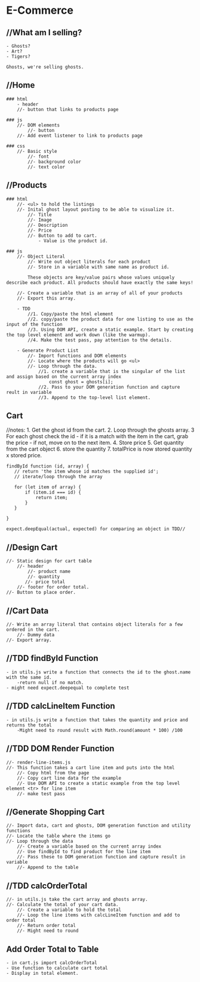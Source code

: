 # E-Commerce

## //What am I selling?
    - Ghosts?
    - Art?
    - Tigers?

    Ghosts, we're selling ghosts.

## //Home
    ### html
        - header
        //- button that links to products page
    
    ### js
        //- DOM elements
            //- button
        //- Add event listener to link to products page

    ### css
        //- Basic style
            //- font
            //- background color
            //- text color

## //Products
    ### html
        //- <ul> to hold the listings
        //- Inital ghost layout posting to be able to visualize it.
            //- Title
            //- Image
            //- Description
            //- Price
            //- Button to add to cart.
                - Value is the product id.

    ### js
        //- Object Literal
            //- Write out object literals for each product
            //- Store in a variable with same name as product id. 
            
            These objects are key/value pairs whose values uniquely describe each product. All products should have exactly the same keys!

        //- Create a variable that is an array of all of your products
        //- Export this array.

        - TDD
            //1. Copy/paste the html element
            //2. copy/paste the product data for one listing to use as the input of the function
            //3. Using DOM API, create a static example. Start by creating the top level element and work down (like the warmup).
            //4. Make the test pass, pay attention to the details.

        - Generate Product List
            //- Import functions and DOM elements
            //- Locate where the products will go <ul>
            //- Loop through the data.
                //1. create a variable that is the singular of the list and assign based on the current array index 
                    const ghost = ghosts[i];
                //2. Pass to your DOM generation function and capture reult in variable
                //3. Append to the top-level list element.

## Cart

//notes:
    1. Get the ghost id from the cart.
    2. Loop through the ghosts array.
    3 For each ghost check the id
        - if it is a match with the item in the cart, grab the price
        - if not, move on to the next item.
    4. Store price
    5. Get quantity from the cart object
    6. store the quantity
    7. totalPrice is now stored quantity x stored price.

    findById function (id, array) {
       // return 'the item whose id matches the supplied id';
       // iterate/loop through the array

       for (let item of array) {
           if (item.id === id) {
               return item;
           }
       }

    }

    expect.deepEqual(actual, expected) for comparing an object in TDD//

## //Design Cart
    //- Static design for cart table
        //- header
            //- product name
            //- quantity
           //- price total
        //- footer for order total.
    //- Button to place order.

## //Cart Data
    //- Write an array literal that contains object literals for a few ordered in the cart.
        //- Dummy data
    //- Export array.

## //TDD findById Function
    - in utils.js write a function that connects the id to the ghost.name with the same id.
        -return null if no match.
    - might need expect.deepequal to complete test

## //TDD calcLineItem Function
    - in utils.js write a function that takes the quantity and price and returns the total
        -Might need to round result with Math.round(amount * 100) /100

## //TDD DOM Render Function
    //- render-line-items.js 
    //- This function takes a cart line item and puts into the html
        //- Copy html from the page
        //- Copy cart line data for the example
        //- Use DOM API to create a static example from the top level element <tr> for line item
        //- make test pass

## //Generate Shopping Cart
    //- Import data, cart and ghosts, DOM generation function and utility functions
    //- Locate the table where the items go
    //- Loop through the data
        //- Create a variable based on the current array index
        //- Use findById to find product for the line item
        //- Pass these to DOM generation function and capture result in variable
        //- Append to the table

## //TDD calcOrderTotal
    //- in utils.js take the cart array and ghosts array.
    //- Calculate the total of your cart data.
        //- Create a variable to hold the total
        //- Loop the line items with calcLineItem function and add to order total
        //- Return order total
        //- Might need to round

## Add Order Total to Table
    - in cart.js import calcOrderTotal
    - Use function to calculate cart total
    - Display in total element.